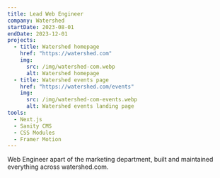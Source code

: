 ```yaml
---
title: Lead Web Engineer
company: Watershed
startDate: 2023-08-01
endDate: 2023-12-01
projects:
  - title: Watershed homepage
    href: "https://watershed.com"
    img:
      src: /img/watershed-com.webp
      alt: Watershed homepage
  - title: Watershed events page
    href: "https://watershed.com/events"
    img:
      src: /img/watershed-com-events.webp
      alt: Watershed events landing page
tools:
  - Next.js
  - Sanity CMS
  - CSS Modules
  - Framer Motion
---
```


Web Engineer apart of the marketing department, built and maintained everything across watershed.com.
